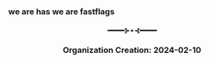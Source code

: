 ### we are has we are fastflags

<h4 align="center">━━━━⊱⋆⊰━━━━</h4>

<h3 align="center">Organization Creation: 2024-02-10</h3>

